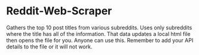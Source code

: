 # Reddit-Web-Scraper
Gathers the top 10 post titles from various subreddits. Uses only subreddits where the title has all of the information. That data updates a local html file then opens the file for you.
Anyone can use this. Remember to add your API details to the file or it will not work.
